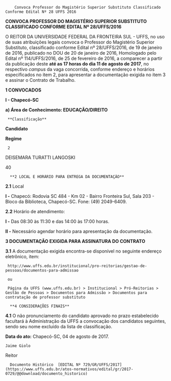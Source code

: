         Convoca Professor do Magistério Superior Substituto Classificado Conforme Edital Nº 28 UFFS 2016  

**CONVOCA PROFESSOR DO MAGISTÉRIO SUPERIOR SUBSTITUTO CLASSIFICADO CONFORME EDITAL Nº 28/UFFS/2016**

  

 O REITOR DA UNIVERSIDADE FEDERAL DA FRONTEIRA SUL - UFFS, no uso de suas atribuições legais convoca o Professor do Magistério Superior Substituto, classificado conforme Edital nº 28/UFFS/2016, de 19 de janeiro de 2016, publicado no DOU de 20 de janeiro de 2016, Homologado pelo Edital nº 114/UFFS/2016, de 25 de fevereiro de 2016, a comparecer a partir da publicação deste **até as 17 horas do dia 11 de agosto de 2017**, no respectivo *campus* da vaga concorrida, conforme endereço e horários especificados no item 2, para apresentar a documentação exigida no item 3 e assinar o Contrato de Trabalho.

  

 **1 CONVOCADOS**

 **I - Chapecó-SC**

 **a) Área de Conhecimento: EDUCAÇÃO/DIREITO**

     **Classificação**

   **Candidato**

   **Regime**

     2

   DEISEMARA TURATTI LANGOSKI

   40

      **2 LOCAL E HORÁRIO PARA ENTREGA DA DOCUMENTAÇÃO**

 **2.1** Local

 **I -** Chapecó: Rodovia SC 484 - Km 02 - Bairro Fronteira Sul, Sala 203 - Bloco da Biblioteca, Chapecó-SC. Fone: (49) 2049-6409.

 **2.2** Horário de atendimento:

 **I -** Das 08:30 às 11:30 e das 14:00 às 17:00 horas.

 **II -** Necessário agendar horário para apresentação da documentação.

  **3 DOCUMENTAÇÃO EXIGIDA PARA ASSINATURA DO CONTRATO**

 **3.1** A documentação exigida encontra-se disponível no seguinte endereço eletrônico, item:

     http://www.uffs.edu.br/institucional/pro-reitorias/gestao-de-pessoas/documentos-para-admissao

     ou

     Página da UFFS (www.uffs.edu.br) > Institucional > Pró-Reitorias > Gestão de Pessoas > Documentos para Admissão > Documentos para contratação de professor substituto

      **4 CONSIDERAÇÕES FINAIS**

 **4.1** O não pronunciamento do candidato aprovado no prazo estabelecido facultará à Administração da UFFS a convocação dos candidatos seguintes, sendo seu nome excluído da lista de classificação.

   **Data do ato:** Chapecó-SC, 04 de agosto de 2017.   
 

    Jaime Giolo   
 Reitor 

      Documento Histórico  [EDITAL Nº 729/GR/UFFS/2017](https://www.uffs.edu.br/atos-normativos/edital/gr/2017-0729/@@download/documento_historico)     
      